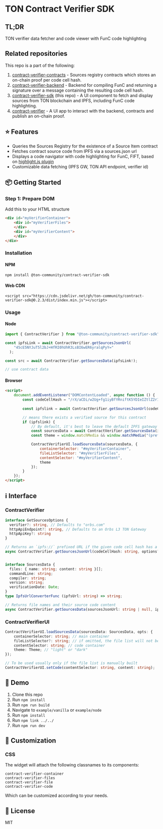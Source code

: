# TON Contract Verifier SDK

## TL;DR
TON verifier data fetcher and code viewer with FunC code highlighting 

## Related repositories

This repo is a part of the following:

1. [contract-verifier-contracts](https://github.com/ton-community/contract-verifier-contracts) - Sources registry contracts which stores an on-chain proof per code cell hash.
2. [contract-verifier-backend](https://github.com/ton-community/contract-verifier-backend) - Backend for compiling FunC and returning a signature over a message containing the resulting code cell hash.
3. [contract-verifier-sdk](https://github.com/ton-community/contract-verifier-sdk) (this repo) - A UI component to fetch and display sources from TON blockchain and IPFS, including FunC code highlighting.
4. [contract-verifier](https://github.com/ton-community/contract-verifier) - A UI app to interact with the backend, contracts and publish an on-chain proof.

## ⭐️ Features
- Queries the Sources Registry for the existence of a Source Item contract
- Fetches contract source code from IPFS via a sources.json url  
- Displays a code navigator with code highlighting for FunC, FIFT, based on [highlight.js plugin](https://github.com/highlightjs/highlightjs-func)
- Customizable data fetching (IPFS GW, TON API endpoint, verifier id)

## 📦 Getting Started

### Step 1: Prepare DOM ###
Add this to your HTML structure
```html
<div id="myVerifierContainer">
    <div id="myVerifierFiles">
    </div>
    <div id="myVerifierContent">
    </div>
</div>
```

### Installation

#### NPM
```
npm install @ton-community/contract-verifier-sdk
```

#### Web CDN
```
<script src="https://cdn.jsdelivr.net/gh/ton-community/contract-verifier-sdk@0.2.3/dist/index.min.js"></script>
```

### Usage

#### Node
```typescript
import { ContractVerifier } from "@ton-community/contract-verifier-sdk";

const ipfsLink = await ContractVerifier.getSourcesJsonUrl(
    "45cE5NYJuT5l2bJ+HfRI0hUhR3LsBI6wER6yralqPyY="
  );

const src = await ContractVerifier.getSourcesData(ipfsLink!);

// use contract data
```

#### Browser
```html
<script>
    document.addEventListener("DOMContentLoaded", async function () {
        const codeCellHash = "/rX/aCDi/w2Ug+fg1iyBfYRniftK5YDIeIZtlZ2r1cA=";
        
        const ipfslink = await ContractVerifier.getSourcesJsonUrl(codeCellHash);

        // means there exists a verified source for this contract
        if (ipfslink) {
            // By default, it's best to leave the default IPFS gateway as it has all verified source code pinned and ready
            const sourcesData = await ContractVerifier.getSourcesData(ipfslink);
            const theme = window.matchMedia && window.matchMedia("(prefers-color-scheme: dark)").matches ? "dark" : "light";

            ContractVerifierUI.loadSourcesData(sourcesData, {
                containerSelector: "#myVerifierContainer",
                fileListSelector: "#myVerifierFiles",
                contentSelector: "#myVerifierContent",
                theme
            });
        }
    });
</script>
```

## ℹ️ Interface

### ContractVerifier
```typescript
interface GetSourcesOptions {
  verifier?: string, // Defaults to "orbs.com"
  httpApiEndpoint?: string, // Defaults to an Orbs L3 TON Gateway
  httpApiKey?: string
}

// Returns an `ipfs://` prefixed URL if the given code cell hash has a corresponding source verifier contract 
async ContractVerifier.getSourcesJsonUrl(codeCellHash: string, options?: GetSourcesOptions): Promise<string | null>;


interface SourcesData {
  files: { name: string; content: string }[];
  commandLine: string;
  compiler: string;
  version: string;
  verificationDate: Date;
}
type IpfsUrlConverterFunc (ipfsUrl: string) => string;

// Returns file names and their source code content
async ContractVerifier.getSourcesData(sourcesJsonUrl: string | null, ipfsConverter?: IpfsUrlConverterFunc): Promise<SourcesData>;
```

### ContractVerifierUI

```typescript
ContractVerifierUI.loadSourcesData(sourcesData: SourcesData, opts: {
    containerSelector: string; // main container
    fileListSelector?: string; // if omitted, the file list will not be populated and the setCode function can be used instead to switch between files
    contentSelector: string; // code container
    theme: Theme; // "light" or "dark"
});

// To be used usually only if the file list is manually built
ContractVerifierUI.setCode(contentSelector: string, content: string);
```

## 👀 Demo
1. Clone this repo
2. Run `npm install`
3. Run `npm run build`
4. Navigate to `example/vanilla` or `example/node`
5. Run `npm install`
6. Run `npm link ../../`
7. Run `npm run dev`

## 💎 Customization

### CSS
The widget will attach the following classnames to its components:
```
contract-verifier-container
contract-verifier-files
contract-verifier-file
contract-verifier-code
```

Which can be customized according to your needs.

## 📔 License
MIT
